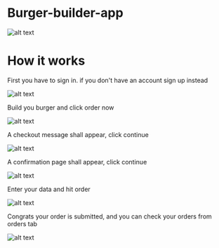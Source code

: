 # Burger-builder-app

![alt text](./src/assets/screenshots/1.PNG)

# How it works

First you have to sign in.
if you don't have an account sign up instead

![alt text](./src/assets/screenshots/2.PNG)

Build you burger and click order now

![alt text](./src/assets/screenshots/3.PNG)

A checkout message shall appear, click continue

![alt text](./src/assets/screenshots/4.PNG)

A confirmation page shall appear, click continue

![alt text](./src/assets/screenshots/5.PNG)

Enter your data and hit order

![alt text](./src/assets/screenshots/6.PNG)

Congrats your order is submitted, and you can check your orders from orders tab

![alt text](./src/assets/screenshots/7.PNG)